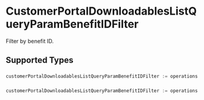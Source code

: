 # CustomerPortalDownloadablesListQueryParamBenefitIDFilter

Filter by benefit ID.


## Supported Types

### 

```go
customerPortalDownloadablesListQueryParamBenefitIDFilter := operations.CreateCustomerPortalDownloadablesListQueryParamBenefitIDFilterStr(string{/* values here */})
```

### 

```go
customerPortalDownloadablesListQueryParamBenefitIDFilter := operations.CreateCustomerPortalDownloadablesListQueryParamBenefitIDFilterArrayOfStr([]string{/* values here */})
```

